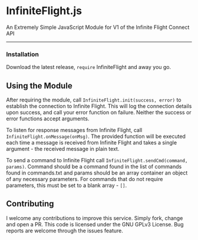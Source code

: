 # InfiniteFlight.js
 An Extremely Simple JavaScript Module for V1 of the Infinite Flight Connect API

---

### Installation

Download the latest release, `require` InfiniteFlight and away you go.

## Using the Module

After requiring the module, call `InfiniteFlight.init(success, error)` to establish the connection to Infinite Flight. This will log the connection details upon success, and call your error function on failure. Neither the success or error functions accept arguments.

To listen for response messages from Infinite Flight, call `InfiniteFlight.onMessage(onMsg)`. The provided function will be executed each time a message is received from Infinite Flight and takes a single argument - the received message in plain text.

To send a command to Infinite Flight call `InfiniteFlight.sendCmd(command, params)`. Command should be a command found in the list of commands found in commands.txt and params should be an array container an object of any necessary parameters. For commands that do not require parameters, this must be set to a blank array - `[]`.

## Contributing

I welcome any contributions to improve this service. Simply fork, change and open a PR. This code is licensed under the GNU GPLv3 License. Bug reports are welcome through the issues feature.